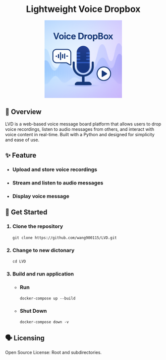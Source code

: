 <!DOCTYPE html>
<html>
    <Body>
    <h1 align="center"><strong>Lightweight Voice Dropbox</strong></h1>
    <p align="center">
        <img src="assets/banner.png" alt="LVD Banner" width="250" height="250" />
    </p>
    <section>
        <h1> 🚀 Overview </h1>
        <p>LVD is a web-based voice message board platform that allows users to drop voice recordings, listen to audio messages from others, and interact with voice content in real-time. Built with a Python and designed for simplicity and ease of use.</p>
    </section>
    <section>
        <h1>✨ Feature</h1>
        <ul>
            <h3><li>Upload and store voice recordings</li></h3>
            <h3><li>Stream and listen to audio messages</li></h3>
            <h3><li>Display voice message</li></h3>
        </ul>
    </section>
    <section>
        <h1>🧪 Get Started</h1>
        <ol>
            <h3><li>Clone the repository</li></h3>
                <code>git clone https://github.com/wang900115/LVD.git</code>
            <h3><li>Change to new dictonary</li></h3>
                <code>cd LVD</code>
            <h3><li>Build and run application</li></h3>
                <ul>
                    <h3><li>Run</li></h3>
                    <code>docker-compose up --build </code>
                    <h3><li>Shut Down </li></h3>
                    <code>docker-compose down -v</code>
                </ul>
        </ol>
    </section>
    <section>
        <h1>🗣 Licensing</h1>
            <p>Open Source License: Root and subdirectories.</p>
    </section>
    </Body>
</html>